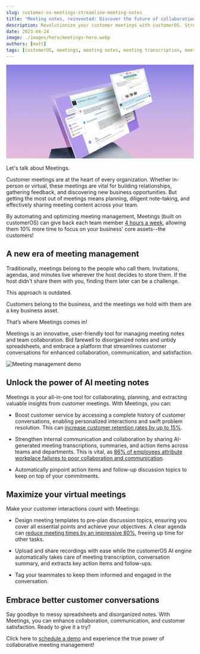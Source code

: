 ```yaml
---
slug: customer-os-meetings-streamline-meeting-notes
title: "Meeting notes, reinvented: Discover the future of collaboration with Meetings"
description: Revolutionize your customer meetings with customerOS. Streamline your meeting notes and collaboration, enabling better communication and enhanced satisfaction with the power of AI meeting management. Schedule a demo today!
date: 2023-04-24
image: ./images/hero/meetings-hero.webp
authors: [matt]
tags: [customerOS, meetings, meeting notes, meeting transcription, meeting summary, action items]
---
```


![Openline virtual meeting management](images/hero/meetings-hero.webp)

Let's talk about Meetings.

Customer meetings are at the heart of every organization.  Whether in-person or virtual, these meetings are vital for building relationships, gathering feedback, and discovering new business opportunities.  But getting the most out of meetings means planning, diligent note-taking, and effectively sharing meeting content across your team.  

By automating and optimizing meeting management, Meetings (built on customerOS) can give back each team member [4 hours a week][atlassian], allowing them 10% more time to focus on your business' core assets--the customers!

## A new era of meeting management

<!--truncate-->

Traditionally, meetings belong to the people who call them. Invitations, agendas, and minutes live wherever the host decides to store them. If the host didn't share them with you, finding them later can be a challenge.

This approach is outdated.

Customers belong to the business, and the meetings we hold with them are a key business asset.

That’s where Meetings comes in!

Meetings is an innovative, user-friendly tool for managing meeting notes and team collaboration. Bid farewell to disorganized notes and untidy spreadsheets, and embrace a platform that streamlines customer conversations for enhanced collaboration, communication, and satisfaction.

![Meeting management demo](images/meetings.gif)

## Unlock the power of AI meeting notes

Meetings is your all-in-one tool for collaborating, planning, and extracting valuable insights from customer meetings. With Meetings, you can:

- Boost customer service by accessing a complete history of customer conversations, enabling personalized interactions and swift problem resolution. This can [increase customer retention rates by up to 15%][hbr].

- Strengthen internal communication and collaboration by sharing AI-generated meeting transcriptions, summaries, and action items across teams and departments. This is vital, as [86% of employees attribute workplace failures to poor collaboration and communication][collab].

- Automatically pinpoint action items and follow-up discussion topics to keep on top of your commitments.

## Maximize your virtual meetings

Make your customer interactions count with Meetings:

- Design meeting templates to pre-plan discussion topics, ensuring you cover all essential points and achieve your objectives. A clear agenda can [reduce meeting times by an impressive 80%][noty], freeing up time for other tasks.

- Upload and share recordings with ease while the customerOS AI engine automatically takes care of meeting transcription, conversation summary, and extracts key action items and follow-ups.

- Tag your teammates to keep them informed and engaged in the conversation.

## Embrace better customer conversations

Say goodbye to messy spreadsheets and disorganized notes. With Meetings, you can enhance collaboration, communication, and customer satisfaction. Ready to give it a try?

Click here to [schedule a demo][demo] and experience the true power of collaborative meeting management!

<!---References--->

[atlassian]: https://www.atlassian.com/time-wasting-at-work-infographic
[collab]: https://blog.gitnux.com/communication-skills-statistics/
[demo]: /
[hbr]: https://hbr.org/2014/10/the-value-of-keeping-the-right-customers
[noty]: https://blog.noty.ai/how-to-stop-wasting-time-in-meetings-do-your-meetings-kill-your-productivity-47115538a11d
